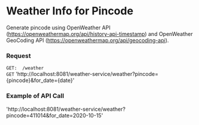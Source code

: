 # Weather Info for Pincode 

Generate pincode using OpenWeather API (https://openweathermap.org/api/history-api-timestamp) and
OpenWeather GeoCoding API (https://openweathermap.org/api/geocoding-api).


### Request
`GET:  /weather` \
 `GET`  'http://localhost:8081/weather-service/weather?pincode={pincode}&for_date={date}'


### Example of API Call
'http://localhost:8081/weather-service/weather?pincode=411014&for_date=2020-10-15'
